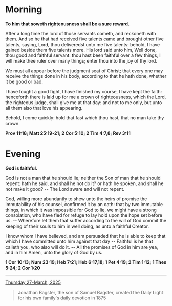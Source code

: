 # Morning

**To him that soweth righteousness shall be a sure reward.**
 
After a long time the lord of those servants cometh, and reckoneth with them. And so he that had received five talents came and brought other five talents, saying, Lord, thou deliveredst unto me five talents: behold, I have gained beside them five talents more. His lord said unto him, Well done, thou good and faithful servant: thou hast been faithful over a few things, I will make thee ruler over many things; enter thou into the joy of thy lord.
 
We must all appear before the judgment seat of Christ; that every one may receive the things done in his body, according to that he hath done, whether it be good or bad.
 
I have fought a good fight, I have finished my course, I have kept the faith: henceforth there is laid up for me a crown of righteousness, which the Lord, the righteous judge, shall give me at that day: and not to me only, but unto all them also that love his appearing.
 
Behold, I come quickly: hold that fast which thou hast, that no man take thy crown.  

**Prov 11:18; Matt 25:19‑21; 2 Cor 5:10; 2 Tim 4:7,8; Rev 3:11**

# Evening

**God is faithful.**
 
God is not a man that he should lie; neither the Son of man that he should repent: hath he said, and shall he not do it? or hath he spoken, and shall he not make it good? -- The Lord sware and will not repent.
 
God, willing more abundantly to shew unto the heirs of promise the immutability of his counsel, confirmed it by an oath: that by two immutable things, in which it was impossible for God to lie, we might have a strong consolation, who have fled for refuge to lay hold upon the hope set before us. -- Wherefore let them that suffer according to the will of God commit the keeping of their souls to him in well doing, as unto a faithful Creator.
 
I know whom I have believed, and am persuaded that he is able to keep that which I have committed unto him against that day -- Faithful is he that calleth you, who also will do it. -- All the promises of God in him are yea, and in him Amen, unto the glory of God by us.  

**1 Cor 10:13; Num 23:19; Heb 7:21; Heb 6:17,18; 1 Pet 4:19; 2 Tim 1:12; 1 Thes 5:24; 2 Cor 1:20**

---

[Thursday 27-March, 2025](https://t.me/s/daily_light)

> Jonathan Bagster, the son of Samuel Bagster, created the Daily Light for his own family's daily devotion in 1875

